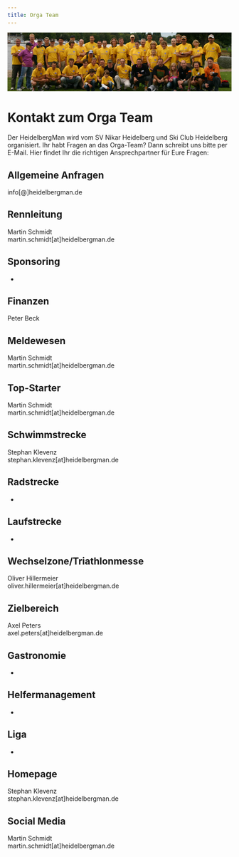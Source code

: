 ```yaml
---
title: Orga Team
---
```


![Orga Team](/img/banner/OrgaTeam.jpeg)

# Kontakt zum Orga Team

Der HeidelbergMan wird vom SV Nikar Heidelberg und Ski Club Heidelberg organisiert. Ihr habt Fragen an das Orga-Team? Dann schreibt uns bitte per E-Mail. Hier findet Ihr die richtigen Ansprechpartner für Eure Fragen:

## Allgemeine Anfragen

info[@]heidelbergman.de

## Rennleitung

Martin Schmidt  
martin.schmidt[at]heidelbergman.de

## Sponsoring

-

## Finanzen

Peter Beck  

## Meldewesen

Martin Schmidt  
martin.schmidt[at]heidelbergman.de

## Top-Starter

Martin Schmidt  
martin.schmidt[at]heidelbergman.de

## Schwimmstrecke

Stephan Klevenz  
stephan.klevenz[at]heidelbergman.de

## Radstrecke

-

## Laufstrecke

-

## Wechselzone/Triathlonmesse

Oliver Hillermeier  
oliver.hillermeier[at]heidelbergman.de

## Zielbereich

Axel Peters  
axel.peters[at]heidelbergman.de

## Gastronomie

-

## Helfermanagement

-

## Liga

-

## Homepage

Stephan Klevenz  
stephan.klevenz[at]heidelbergman.de

## Social Media

Martin Schmidt  
martin.schmidt[at]heidelbergman.de

